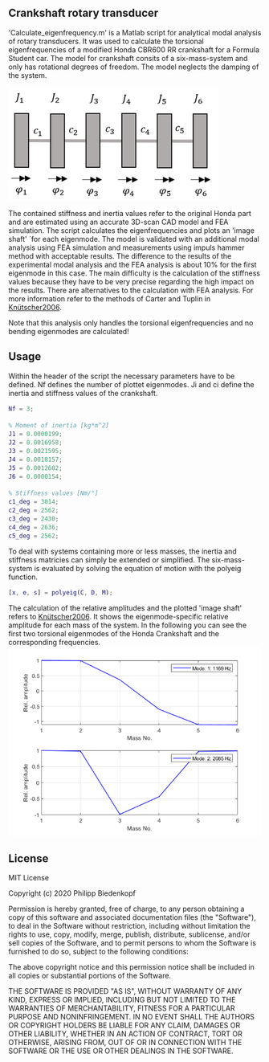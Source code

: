 ## Crankshaft rotary transducer

'Calculate_eigenfrequency.m' is a Matlab script for analytical modal analysis of rotary transducers. 
It was used to calculate the torsional eigenfrequencies of a modified Honda CBR600 RR crankshaft for 
a Formula Student car. The model for crankshaft consits of a six-mass-system and only has rotational degrees 
of freedom. The model neglects the damping of the system.

![Alt text](./analogous_model.png?raw=true "Title")

The contained stiffness and inertia values refer to the original Honda part and are estimated 
using an accurate 3D-scan CAD model and FEA simulation. The script calculates the eigenfrequencies and plots an
'image shaft' ´for each eigenmode. The model is validated with an additional modal analysis using FEA simulation and 
measurements using impuls hammer method with acceptable results. The difference to the results of the experimental modal 
analysis and the FEA analysis is about 10% for the first eigenmode in this case. The main difficulty is the calculation of the 
stiffness values because they have to be very precise regarding the high impact on the results. There are alternatives to the 
calculation with FEA analysis. For more information refer to the methods of Carter and Tuplin in [Knütscher2006](https://books.google.de/books?id=UANwAAAACAAJ&dq=vogel+k%C3%BCntscher+kraftfahrzeugmotoren+2006&hl=de&sa=X&ved=2ahUKEwjG1L3y-MfsAhWjoXEKHXv7Ab4Q6AEwAHoECAAQAg). 

Note that this analysis only handles the torsional eigenfrequencies and no bending eigenmodes are calculated! 


## Usage

Within the header of the script the necessary parameters have to be defined. Nf defines the number of plottet
eigenmodes. Ji and ci define the inertia and stiffness values of the crankshaft. 

```Matlab
Nf = 3;

% Moment of inertia [kg*m^2]
J1 = 0.0000199; 
J2 = 0.0016958;
J3 = 0.0021595;
J4 = 0.0018157;
J5 = 0.0012602;
J6 = 0.0000154;

% Stiffness values [Nm/°]
c1_deg = 3014;
c2_deg = 2562;
c3_deg = 2430;
c4_deg = 2636;
c5_deg = 2562;
```
To deal with systems containing more or less masses, the inertia and stiffness matricies can simply be extended or simplified.
The six-mass-system is evaluated by solving the equation of motion with the polyeig function. 
```Matlab
[x, e, s] = polyeig(C, D, M);
```

The calculation of the relative amplitudes and the plotted 'image shaft' refers to [Knütscher2006](https://books.google.de/books?id=UANwAAAACAAJ&dq=vogel+k%C3%BCntscher+kraftfahrzeugmotoren+2006&hl=de&sa=X&ved=2ahUKEwjG1L3y-MfsAhWjoXEKHXv7Ab4Q6AEwAHoECAAQAg).
It shows the eigenmode-specific relative amplitude for each mass of the system. In the following you can see the first two 
torsional eigenmodes of the Honda Crankshaft and the corresponding frequencies. 
![Alt text](./image_shaft.png?raw=true "Title")


## License
MIT License

Copyright (c) 2020 Philipp Biedenkopf

Permission is hereby granted, free of charge, to any person obtaining a copy
of this software and associated documentation files (the "Software"), to deal
in the Software without restriction, including without limitation the rights
to use, copy, modify, merge, publish, distribute, sublicense, and/or sell
copies of the Software, and to permit persons to whom the Software is
furnished to do so, subject to the following conditions:

The above copyright notice and this permission notice shall be included in all
copies or substantial portions of the Software.

THE SOFTWARE IS PROVIDED "AS IS", WITHOUT WARRANTY OF ANY KIND, EXPRESS OR
IMPLIED, INCLUDING BUT NOT LIMITED TO THE WARRANTIES OF MERCHANTABILITY,
FITNESS FOR A PARTICULAR PURPOSE AND NONINFRINGEMENT. IN NO EVENT SHALL THE
AUTHORS OR COPYRIGHT HOLDERS BE LIABLE FOR ANY CLAIM, DAMAGES OR OTHER
LIABILITY, WHETHER IN AN ACTION OF CONTRACT, TORT OR OTHERWISE, ARISING FROM,
OUT OF OR IN CONNECTION WITH THE SOFTWARE OR THE USE OR OTHER DEALINGS IN THE
SOFTWARE.